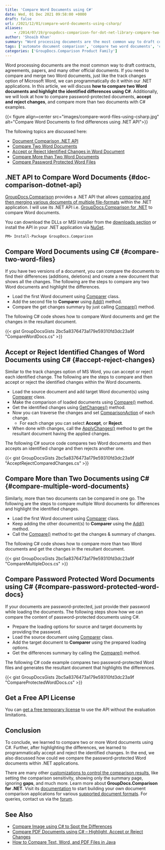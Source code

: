 ```yaml
---
title: 'Compare Word Documents using C#'
date: Wed, 01 Dec 2021 09:58:00 +0000
draft: false
url: /2021/12/01/compare-word-documents-using-csharp/
aliases:
    - /2014/07/19/groupdocs-comparison-for-dot-net-library-compare-two-word-documents-in-c-sharp-asp-net/
author: 'Shoaib Khan'
summary: "Word processing documents are the most common way to draft contracts, agreements, papers, and many other official documents. If you need to compare and merge two Word documents, just like the track changes option of Microsoft Word, we can programmatically do it within our .NET applications. In this article, we will discuss **how to compare two Word documents and highlight the identified differences using C#**. Additionally, we will look at how to compare password-protected documents, **accept and reject changes**, and compare more than two documents with C# examples."
tags: ['automate document comparison', 'compare two word documents', 'compare two word documents and highlight differences', 'Compare Word Documents CSharp', 'compare word files in c#', 'GroupDocs Comparison']
categories: ['GroupDocs.Comparison Product Family']
---
```


Word processing documents are the most common way to draft contracts, agreements, papers, and many other official documents. If you need to compare and merge two Word documents, just like the track changes option of Microsoft Word, we can programmatically do it within our .NET applications. In this article, we will discuss **how to compare two Word documents and highlight the identified differences using C#**. Additionally, we will look at how to compare password-protected documents, **accept and reject changes**, and compare more than two documents with C# examples.



{{< figure align=center src="images/compare-word-files-using-csharp.jpg" alt="Compare Word Documents to find differences using .NET API">}}


The following topics are discussed here:

*   [Document Comparison .NET API][1]
*   [Compare Two Word Documents][2]
*   [Accept or Reject Identified Changes in Word Document][3]
*   [Compare More than Two Word Documents][4]
*   [Compare Password Protected Word Files][5]

## .NET API to Compare Word Documents {#doc-comparison-dotnet-api}

[GroupDocs.Comparison][6] provides a .NET API that allows [comparing and then merging various documents of multiple file-formats][7] within the .NET application. I will use its .NET API i.e. [GroupDocs.Comparison for .NET][8] to compare Word documents.

You can download the DLLs or MSI installer from the [downloads section][9] or install the API in your .NET application via [NuGet][10].

```
PM> Install-Package GroupDocs.Comparison
```

## Compare Word Documents using C# {#compare-two-word-files}

If you have two versions of a document, you can compare the documents to find their differences (additions, deletions) and create a new document that shows all the changes. The following are the steps to compare any two Word documents and highlight the differences.

*   Load the first Word document using [Comparer][11] class.
*   Add the second file to **Comparer** using [Add()][12] method.
*   Compare the get changes summary by just calling [Compare()][13] method.

The following C# code shows how to compare Word documents and get the changes in the resultant document.

{{< gist GroupDocsGists 2bc5a8376473a179e59310fd3dc23a9f "CompareWordDocs.cs" >}}

## Accept or Reject Identified Changes of Word Documents using C# {#accept-reject-changes}

Similar to the track changes option of MS Word, you can accept or reject each identified change. The following are the steps to compare and then accept or reject the identified changes within the Word documents.

*   Load the source document and add target Word document(s) using [Comparer][14] class.
*   Make the comparison of loaded documents using [Compare()][15] method.
*   Get the identified changes using [GetChanges()][16] method.
*   Now you can traverse the changes and set [ComparisonAction][17] of each change.
    *   For each change you can select **Accept**, or **Reject**.
*   When done with changes, call the [ApplyChanges()][18] method to get the resultant document having the applied changes.

The following C# source code compares two Word documents and then accepts an identified change and then rejects another one.

{{< gist GroupDocsGists 2bc5a8376473a179e59310fd3dc23a9f "AcceptRejectComparedChanges.cs" >}}

## Compare More than Two Documents using C# {#compare-multiple-word-documents}

Similarly, more than two documents can be compared in one go. The following are the steps to compare multiple Word documents for differences and highlight the identified changes.

*   Load the first Word document using [Comparer][19] class.
*   Keep adding the other document(s) to **Comparer** using the [Add()][20] method.
*   Call the [Compare()][21] method to get the changes & summary of changes.

The following C# code shows how to compare more than two Word documents and get the changes in the resultant document.

{{< gist GroupDocsGists 2bc5a8376473a179e59310fd3dc23a9f "CompareMultipleDocs.cs" >}}

## Compare Password Protected Word Documents using C# {#compare-password-protected-word-docs}

If your documents are password-protected, just provide their password while loading the documents. The following steps show how we can compare the content of password-protected documents using C#.

*   Prepare the loading options for source and target documents by providing the password.
*   Load the source document using [Comparer][22] class.
*   Add the target document to **Comparer** using the prepared loading options.
*   Get the differences summary by calling the [Compare()][23] method.

The following C# code example compares two password-protected Word files and generates the resultant document that highlights the differences.

{{< gist GroupDocsGists 2bc5a8376473a179e59310fd3dc23a9f "CompareProtectedWordDocs.cs" >}}

## Get a Free API License

You can [get a free temporary license][24] to use the API without the evaluation limitations.

## Conclusion

To conclude, we learned to compare two or more Word documents using C#. Further, after highlighting the differences, we learned to programmatically accept and reject the identified changes. In the end, we also discussed how could we compare the password-protected Word documents within .NET applications.

There are many other [customizations to control the comparison results][25], like setting the comparison sensitivity, showing only the summary page, ignoring **gaps**, and much more. Learn more about **GroupDocs.Comparison for .NET**. Visit its [documentation][26] to start building your own document comparison applications for various [supported document formats][27]. For queries, contact us via the [forum][28].

## See Also

*   [Compare Image using C# to Spot the Differences][29]
*   [Compare PDF Documents using C# – Highlight, Accept or Reject Changes][30]
*   [How to Compare Text, Word, and PDF Files in Java][31]







[1]: #doc-comparison-dotnet-api
[2]: #compare-two-word-files
[3]: #accept-reject-changes
[4]: #compare-multiple-word-documents
[5]: #compare-password-protected-word-docs
[6]: https://products.groupdocs.com/comparison/
[7]: https://docs.groupdocs.com/comparison/net/supported-document-formats/
[8]: https://products.groupdocs.com/comparison/net/
[9]: https://downloads.groupdocs.com/comparison/net
[10]: https://www.nuget.org/packages/groupdocs.comparison
[11]: https://apireference.groupdocs.com/comparison/net/groupdocs.comparison/comparer
[12]: https://apireference.groupdocs.com/comparison/net/groupdocs.comparison/comparer/methods/add/index
[13]: https://apireference.groupdocs.com/comparison/net/groupdocs.comparison/comparer/methods/compare/index
[14]: https://apireference.groupdocs.com/comparison/net/groupdocs.comparison/comparer
[15]: https://apireference.groupdocs.com/comparison/net/groupdocs.comparison/comparer/methods/compare/index
[16]: https://apireference.groupdocs.com/comparison/net/groupdocs.comparison/comparer/methods/getchanges/index
[17]: https://apireference.groupdocs.com/comparison/net/groupdocs.comparison.result/comparisonaction
[18]: https://apireference.groupdocs.com/comparison/net/groupdocs.comparison/comparer/methods/applychanges/index
[19]: https://apireference.groupdocs.com/comparison/net/groupdocs.comparison/comparer
[20]: https://apireference.groupdocs.com/comparison/net/groupdocs.comparison/comparer/methods/add/index
[21]: https://apireference.groupdocs.com/comparison/net/groupdocs.comparison/comparer/methods/compare/index
[22]: https://apireference.groupdocs.com/comparison/net/groupdocs.comparison/comparer
[23]: https://apireference.groupdocs.com/comparison/net/groupdocs.comparison/comparer/methods/compare/index
[24]: https://purchase.groupdocs.com/temporary-license
[25]: https://docs.groupdocs.com/comparison/net/comparison/
[26]: https://docs.groupdocs.com/comparison/net
[27]: https://docs.groupdocs.com/comparison/net/supported-document-formats/
[28]: https://forum.groupdocs.com/
[29]: https://blog.groupdocs.com/2021/01/06/compare-images-in-csharp-dotnet/
[30]: https://blog.groupdocs.com/2021/12/10/compare-pdf-documents-using-csharp/
[31]: https://blog.groupdocs.com/2020/07/15/compare-text-word-pdf-files-with-java-difference-library/

